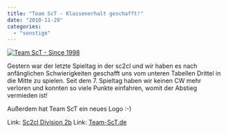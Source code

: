 ```yaml
---
title: "Team ScT - Klassenerhalt geschafft!"
date: "2010-11-29"
categories: 
  - "sonstige"
---
```


[![](/blog/images/finallogoend.png "Team ScT - Since 1998")](http://img262.imageshack.us/img262/4246/finallogoend.png)

Gestern war der letzte Spieltag in der sc2cl und wir haben es nach anfänglichen Schwierigkeiten geschafft uns vom unteren Tabellen Drittel in die Mitte zu spielen. Seit dem 7. Spieltag haben wir keinen CW mehr verloren und konnten so viele Punkte einfahren, womit der Abstieg vermieden ist!

Außerdem hat Team ScT ein neues Logo :-)

Link: [Sc2cl Division 2b](http://starcraft2.ingame.de/sc2cl/?m=division&divisionId=106) Link: [Team-ScT.de](http://team-sct.de)

